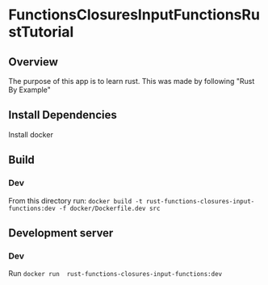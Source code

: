 # FunctionsClosuresInputFunctionsRustTutorial

## Overview
The purpose of this app is to learn rust. This was made by following "Rust By Example"

## Install Dependencies
Install docker

## Build
### Dev
From this directory run: `docker build -t rust-functions-closures-input-functions:dev -f docker/Dockerfile.dev src`

## Development server
### Dev
Run `docker run  rust-functions-closures-input-functions:dev`